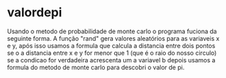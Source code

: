 # valordepi

Usando o metodo de probabilidade de monte carlo o programa fuciona da seguinte forma.
A função "rand" gera valores aleatórios para as variaveis x e y, após isso usamos a formula que calcula a distancia entre dois pontos
se o a distancia entre x e y for menor que 1 (que é o raio do nosso circulo) se a condicao for verdadeira acrescenta um a variavel b
depois usamos a formula do metodo de monte carlo para descobri o valor de pi.